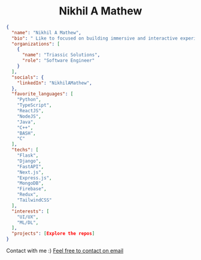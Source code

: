 <h1 align="center">Nikhil A Mathew</h1>

```json
{
  "name": "Nikhil A Mathew",
  "bio": " Like to focused on building immersive and interactive experiences that explore new possibilities.",
  "organizations": [
    {
      "name": "Triassic Solutions",
      "role": "Software Engineer"
    }
  ],
  "socials": {
    "linkedIn": "NikhilAMathew",
  },
  "favorite_languages": [
    "Python",
    "TypeScript",
    "ReactJS",
    "NodeJS",
    "Java",
    "C++",
    "BASH",
    "C"
  ],
  "techs": [
    "Flask",
    "Django",
    "FastAPI",
    "Next.js",
    "Express.js",
    "MongoDB",
    "Firebase",
    "Redux",
    "TailwindCSS"
  ],
  "interests": [
    "UI/UX",
    "ML/DL",
  ],
  "projects": [Explore the repos]
}
```
Contact with me :) [Feel free to contact on email](mathewnikhil432@gmail.com)
